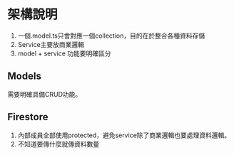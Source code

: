 # 架構說明

1. 一個.model.ts只會對應一個collection，目的在於整合各種資料存儲
2. Service主要放商業邏輯
3. model + service 功能要明確區分

## Models

需要明確具備CRUD功能。

## Firestore

1. 內部成員全部使用protected，避免service除了商業邏輯也要處理資料邏輯。
2. 不知道要傳什麼就傳資料數量